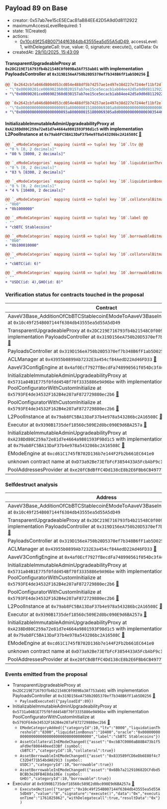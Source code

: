 ## Payload 89 on Base

- creator: 0x57ab7ee15cE5ECacB1aB84EE42D5A9d0d8112922
- maximumAccessLevelRequired: 1
- state: 1(Created)
- actions:
  - [0x10c49f254B007144f6384db43555ea5d55A5dD49](https://basescan.org/address/0x10c49f254B007144f6384db43555ea5d55A5dD49), accessLevel: 1, withDelegateCall: true, value: 0, signature: execute(), callData: 0x
- createdAt: [29/10/2025, 15:43:09](https://basescan.org/tx/0xaf10e8865902efb7c7f3664b3158f0118fd44e34c980a49cfd90e989265cebd8)

#### TransparentUpgradeableProxy at `0x2DC219E716793fb4b21548C0f009Ba3Af753ab01` with implementation PayloadsController at `0x319D156eA750b20D5370ef7b348B6fF1ab5D0256` [:ghost:](https://github.com/bgd-labs/aave-address-book  "GovernanceV3Base.PAYLOADS_CONTROLLER")

```diff
@@ `0x2642cbfa046d8004053cd054e488df5b74257ae1e497e38d227e7244ef11bf2d` raw  @@
- "\"0x00690201ce006902360d020157ab7ee15ce5ecacb1ab84ee42d5a9d0d8112922\""
+ "\"0x00690201ce006902360d030157ab7ee15ce5ecacb1ab84ee42d5a9d0d8112922\""

@@ `0x2642cbfa046d8004053cd054e488df5b74257ae1e497e38d227e7244ef11bf2e` raw  @@
- "\"0x000000000000000000093a8000000151800069305a8d00000000000000000000\""
+ "\"0x000000000000000000093a8000000151800069305a8d00000000000069035446\""

```
#### InitializableImmutableAdminUpgradeabilityProxy at `0xA238Dd80C259a72e81d7e4664a9801593F98d1c5` with implementation L2PoolInstance at `0x79ab8FC5BA13DaF37b4e978a543286bc2A16508C` [:ghost:](https://github.com/bgd-labs/aave-address-book  "AaveV3Base.POOL")

```diff
@@ `_eModeCategories` mapping (uint8 => tuple) key `10`.ltv @@
- "0 % [0, 2 decimals]"
+ "80 % [8000, 2 decimals]"

@@ `_eModeCategories` mapping (uint8 => tuple) key `10`.liquidationThreshold @@
- "0 % [0, 2 decimals]"
+ "83 % [8300, 2 decimals]"

@@ `_eModeCategories` mapping (uint8 => tuple) key `10`.liquidationBonus @@
- "0 % [0, 2 decimals]"
+ "4 % [10400, 2 decimals]"

@@ `_eModeCategories` mapping (uint8 => tuple) key `10`.collateralBitmap @@
- "0b0"
+ "0b1000000"

@@ `_eModeCategories` mapping (uint8 => tuple) key `10`.label @@
- ""
+ "cbBTC Stablecoins"

@@ `_eModeCategories` mapping (uint8 => tuple) key `10`.borrowableBitmap @@
- "0b0"
+ "0b100010000"

@@ `_eModeCategories` mapping (uint8 => tuple) key `10`.collateralBitmap_decoded @@
- ""
+ "cbBTC(id: 6)"

@@ `_eModeCategories` mapping (uint8 => tuple) key `10`.borrowableBitmap_decoded @@
- ""
+ "USDC(id: 4),GHO(id: 8)"

```
### Verification status for contracts touched in the proposal

| Contract | Status |
|---------|------------|
| AaveV3Base_AdditionOfCbBTCStablecoinEModeToAaveV3BaseInstance_20251007 at `0x10c49f254B007144f6384db43555ea5d55A5dD49` | Contract |
| TransparentUpgradeableProxy at `0x2DC219E716793fb4b21548C0f009Ba3Af753ab01` with implementation PayloadsController at `0x319D156eA750b20D5370ef7b348B6fF1ab5D0256` [:ghost:](https://github.com/bgd-labs/aave-address-book  "GovernanceV3Base.PAYLOADS_CONTROLLER") | Contract |
| PayloadsController at `0x319D156eA750b20D5370ef7b348B6fF1ab5D0256` | Contract |
| ACLManager at `0x43955b0899Ab7232E3a454cf84AedD22Ad46FD33` [:ghost:](https://github.com/bgd-labs/aave-address-book  "AaveV3Base.ACL_MANAGER") | Contract |
| AaveV3ConfigEngine at `0x4af0Ecf7927fBecdFa748990561f054Dc3fACa71` [:ghost:](https://github.com/bgd-labs/aave-address-book  "AaveV3Base.CONFIG_ENGINE") | Contract |
| InitializableImmutableAdminUpgradeabilityProxy at `0x5731a04B1E775f0fdd454Bf70f3335886e9A96be` with implementation PoolConfiguratorWithCustomInitialize at `0x5793FE4de34532F162B4e207aF872729880ec2b6` [:ghost:](https://github.com/bgd-labs/aave-address-book  "AaveV3Base.POOL_CONFIGURATOR") | Contract |
| PoolConfiguratorWithCustomInitialize at `0x5793FE4de34532F162B4e207aF872729880ec2b6` [:ghost:](https://github.com/bgd-labs/aave-address-book  "AaveV3Base.POOL_CONFIGURATOR_IMPL") | Contract |
| L2PoolInstance at `0x79ab8FC5BA13DaF37b4e978a543286bc2A16508C` [:ghost:](https://github.com/bgd-labs/aave-address-book  "AaveV3Base.POOL_IMPL") | Contract |
| Executor at `0x9390B1735def18560c509E2d0bc090E9d6BA257a` [:ghost:](https://github.com/bgd-labs/aave-address-book  "AaveV3Base.ACL_ADMIN") | Contract |
| InitializableImmutableAdminUpgradeabilityProxy at `0xA238Dd80C259a72e81d7e4664a9801593F98d1c5` with implementation L2PoolInstance at `0x79ab8FC5BA13DaF37b4e978a543286bc2A16508C` [:ghost:](https://github.com/bgd-labs/aave-address-book  "AaveV3Base.POOL") | Contract |
| EModeEngine at `0xcd61C1745fB702D136b7e144F2Fb2b661EC641e0` | Contract |
| unknown contract name at `0xD73a92Be73EfbFcF3854433A5FcbAbF9c1316073` | EOA |
| PoolAddressesProvider at `0xe20fCBdBfFC4Dd138cE8b2E6FBb6CB49777ad64D` [:ghost:](https://github.com/bgd-labs/aave-address-book  "AaveV3Base.POOL_ADDRESSES_PROVIDER") | Contract |

### Selfdestruct analysis

| Address | Result |
|---------|------------|
| AaveV3Base_AdditionOfCbBTCStablecoinEModeToAaveV3BaseInstance_20251007 at `0x10c49f254B007144f6384db43555ea5d55A5dD49` | DelegateCall |
| TransparentUpgradeableProxy at `0x2DC219E716793fb4b21548C0f009Ba3Af753ab01` with implementation PayloadsController at `0x319D156eA750b20D5370ef7b348B6fF1ab5D0256` [:ghost:](https://github.com/bgd-labs/aave-address-book  "GovernanceV3Base.PAYLOADS_CONTROLLER") | DelegateCall |
| PayloadsController at `0x319D156eA750b20D5370ef7b348B6fF1ab5D0256` | Safe |
| ACLManager at `0x43955b0899Ab7232E3a454cf84AedD22Ad46FD33` [:ghost:](https://github.com/bgd-labs/aave-address-book  "AaveV3Base.ACL_MANAGER") | Safe |
| AaveV3ConfigEngine at `0x4af0Ecf7927fBecdFa748990561f054Dc3fACa71` [:ghost:](https://github.com/bgd-labs/aave-address-book  "AaveV3Base.CONFIG_ENGINE") | DelegateCall |
| InitializableImmutableAdminUpgradeabilityProxy at `0x5731a04B1E775f0fdd454Bf70f3335886e9A96be` with implementation PoolConfiguratorWithCustomInitialize at `0x5793FE4de34532F162B4e207aF872729880ec2b6` [:ghost:](https://github.com/bgd-labs/aave-address-book  "AaveV3Base.POOL_CONFIGURATOR") | DelegateCall |
| PoolConfiguratorWithCustomInitialize at `0x5793FE4de34532F162B4e207aF872729880ec2b6` [:ghost:](https://github.com/bgd-labs/aave-address-book  "AaveV3Base.POOL_CONFIGURATOR_IMPL") | DelegateCall |
| L2PoolInstance at `0x79ab8FC5BA13DaF37b4e978a543286bc2A16508C` [:ghost:](https://github.com/bgd-labs/aave-address-book  "AaveV3Base.POOL_IMPL") | DelegateCall |
| Executor at `0x9390B1735def18560c509E2d0bc090E9d6BA257a` [:ghost:](https://github.com/bgd-labs/aave-address-book  "AaveV3Base.ACL_ADMIN") | DelegateCall |
| InitializableImmutableAdminUpgradeabilityProxy at `0xA238Dd80C259a72e81d7e4664a9801593F98d1c5` with implementation L2PoolInstance at `0x79ab8FC5BA13DaF37b4e978a543286bc2A16508C` [:ghost:](https://github.com/bgd-labs/aave-address-book  "AaveV3Base.POOL") | DelegateCall |
| EModeEngine at `0xcd61C1745fB702D136b7e144F2Fb2b661EC641e0` | Safe |
| unknown contract name at `0xD73a92Be73EfbFcF3854433A5FcbAbF9c1316073` | EOA |
| PoolAddressesProvider at `0xe20fCBdBfFC4Dd138cE8b2E6FBb6CB49777ad64D` [:ghost:](https://github.com/bgd-labs/aave-address-book  "AaveV3Base.POOL_ADDRESSES_PROVIDER") | DelegateCall |

### Events emitted from the proposal

- TransparentUpgradeableProxy at `0x2DC219E716793fb4b21548C0f009Ba3Af753ab01` with implementation PayloadsController at `0x319D156eA750b20D5370ef7b348B6fF1ab5D0256` [:ghost:](https://github.com/bgd-labs/aave-address-book  "GovernanceV3Base.PAYLOADS_CONTROLLER")
  - `PayloadExecuted({"payloadId":89})`
- InitializableImmutableAdminUpgradeabilityProxy at `0x5731a04B1E775f0fdd454Bf70f3335886e9A96be` with implementation PoolConfiguratorWithCustomInitialize at `0x5793FE4de34532F162B4e207aF872729880ec2b6` [:ghost:](https://github.com/bgd-labs/aave-address-book  "AaveV3Base.POOL_CONFIGURATOR")
  - `EModeCategoryAdded({"categoryId":10,"ltv":"8000","liquidationThreshold":"8300","liquidationBonus":"10400","oracle":"0x0000000000000000000000000000000000000000","label":"cbBTC Stablecoins"})`
  - `AssetCollateralInEModeChanged({"asset":"0xcbB7C0000aB88B473b1f5aFd9ef808440eed33Bf (symbol: cbBTC)","categoryId":10,"collateral":true})`
  - `AssetBorrowableInEModeChanged({"asset":"0x833589fCD6eDb6E08f4c7C32D4f71b54bdA02913 (symbol: USDC)","categoryId":10,"borrowable":true})`
  - `AssetBorrowableInEModeChanged({"asset":"0x6Bb7a212910682DCFdbd5BCBb3e28FB4E8da10Ee (symbol: GHO)","categoryId":10,"borrowable":true})`
- Executor at `0x9390B1735def18560c509E2d0bc090E9d6BA257a` [:ghost:](https://github.com/bgd-labs/aave-address-book  "AaveV3Base.ACL_ADMIN")
  - `ExecutedAction({"target":"0x10c49f254B007144f6384db43555ea5d55A5dD49","value":"0","signature":"execute()","data":"0x","executionTime":"1761825862","withDelegatecall":true,"resultData":"0x"})`
